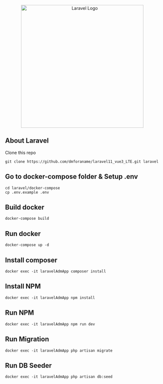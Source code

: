 <p align="center"><a href="https://laravel.com" target="_blank"><img src="https://raw.githubusercontent.com/laravel/art/master/logo-lockup/5%20SVG/2%20CMYK/1%20Full%20Color/laravel-logolockup-cmyk-red.svg" width="400" alt="Laravel Logo"></a></p>

## About Laravel

Clone this repo
```
git clone https://github.com/dmforaname/laravel11_vue3_LTE.git laravel
```

## Go to docker-compose folder & Setup .env 
```
cd laravel/docker-compose
cp .env.example .env
```

## Build docker
```
docker-compose build
```
## Run docker
```
docker-compose up -d
```

## Install composer
```
docker exec -it laravelAdmApp composer install
```

## Install NPM
```
docker exec -it laravelAdmApp npm install
```

## Run NPM
```
docker exec -it laravelAdmApp npm run dev
```

## Run Migration
```
docker exec -it laravelAdmApp php artisan migrate
```

## Run DB Seeder
```
docker exec -it laravelAdmApp php artisan db:seed
```
